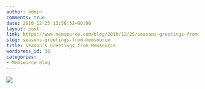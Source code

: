 ```yaml
---
author: admin
comments: true
date: 2010-12-25 13:56:52+00:00
layout: post
link: https://www.memsource.com/blog/2010/12/25/seasons-greetings-from-memsource/
slug: seasons-greetings-from-memsource
title: Season’s Greetings from Memsource
wordpress_id: 30
categories:
- Memsource Blog
---
```




[![](/wp-content/uploads/2010/12/MemSource-2011-Greeting-300x180.png)](/wp-content/uploads/2010/12/MemSource-2011-Greeting.png)


